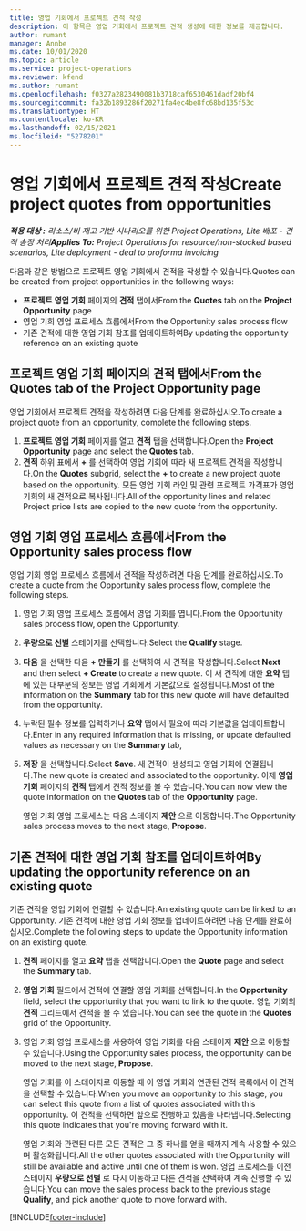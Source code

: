 ```yaml
---
title: 영업 기회에서 프로젝트 견적 작성
description: 이 항목은 영업 기회에서 프로젝트 견적 생성에 대한 정보를 제공합니다.
author: rumant
manager: Annbe
ms.date: 10/01/2020
ms.topic: article
ms.service: project-operations
ms.reviewer: kfend
ms.author: rumant
ms.openlocfilehash: f0327a2823490081b3718caf6530461dadf20bf4
ms.sourcegitcommit: fa32b1893286f20271fa4ec4be8fc68bd135f53c
ms.translationtype: HT
ms.contentlocale: ko-KR
ms.lasthandoff: 02/15/2021
ms.locfileid: "5278201"
---
```

# <a name="create-project-quotes-from-opportunities"></a><span data-ttu-id="7acae-103">영업 기회에서 프로젝트 견적 작성</span><span class="sxs-lookup"><span data-stu-id="7acae-103">Create project quotes from opportunities</span></span>

<span data-ttu-id="7acae-104">_**적용 대상 :** 리소스/비 재고 기반 시나리오를 위한 Project Operations, Lite 배포 - 견적 송장 처리_</span><span class="sxs-lookup"><span data-stu-id="7acae-104">_**Applies To:** Project Operations for resource/non-stocked based scenarios, Lite deployment - deal to proforma invoicing_</span></span>

<span data-ttu-id="7acae-105">다음과 같은 방법으로 프로젝트 영업 기회에서 견적을 작성할 수 있습니다.</span><span class="sxs-lookup"><span data-stu-id="7acae-105">Quotes can be created from project opportunities in the following ways:</span></span>

- <span data-ttu-id="7acae-106">**프로젝트 영업 기회** 페이지의 **견적** 탭에서</span><span class="sxs-lookup"><span data-stu-id="7acae-106">From the **Quotes** tab on the **Project Opportunity** page</span></span>
- <span data-ttu-id="7acae-107">영업 기회 영업 프로세스 흐름에서</span><span class="sxs-lookup"><span data-stu-id="7acae-107">From the Opportunity sales process flow</span></span>
- <span data-ttu-id="7acae-108">기존 견적에 대한 영업 기회 참조를 업데이트하여</span><span class="sxs-lookup"><span data-stu-id="7acae-108">By updating the opportunity reference on an existing quote</span></span>

## <a name="from-the-quotes-tab-of-the-project-opportunity-page"></a><span data-ttu-id="7acae-109">프로젝트 영업 기회 페이지의 견적 탭에서</span><span class="sxs-lookup"><span data-stu-id="7acae-109">From the Quotes tab of the Project Opportunity page</span></span>

<span data-ttu-id="7acae-110">영업 기회에서 프로젝트 견적을 작성하려면 다음 단계를 완료하십시오.</span><span class="sxs-lookup"><span data-stu-id="7acae-110">To create a project quote from an opportunity, complete the following steps.</span></span>

1. <span data-ttu-id="7acae-111">**프로젝트 영업 기회** 페이지를 열고 **견적** 탭을 선택합니다.</span><span class="sxs-lookup"><span data-stu-id="7acae-111">Open the **Project Opportunity** page and select the **Quotes** tab.</span></span> 
2. <span data-ttu-id="7acae-112">**견적** 하위 표에서 **+** 를 선택하여 영업 기회에 따라 새 프로젝트 견적을 작성합니다.</span><span class="sxs-lookup"><span data-stu-id="7acae-112">On the **Quotes** subgrid, select the **+** to create a new project quote based on the opportunity.</span></span> <span data-ttu-id="7acae-113">모든 영업 기회 라인 및 관련 프로젝트 가격표가 영업 기회의 새 견적으로 복사됩니다.</span><span class="sxs-lookup"><span data-stu-id="7acae-113">All of the opportunity lines and related Project price lists are copied to the new quote from the opportunity.</span></span>

## <a name="from-the-opportunity-sales-process-flow"></a><span data-ttu-id="7acae-114">영업 기회 영업 프로세스 흐름에서</span><span class="sxs-lookup"><span data-stu-id="7acae-114">From the Opportunity sales process flow</span></span>

<span data-ttu-id="7acae-115">영업 기회 영업 프로세스 흐름에서 견적을 작성하려면 다음 단계를 완료하십시오.</span><span class="sxs-lookup"><span data-stu-id="7acae-115">To create a quote from the Opportunity sales process flow, complete the following steps.</span></span>

1. <span data-ttu-id="7acae-116">영업 기회 영업 프로세스 흐름에서 영업 기회를 엽니다.</span><span class="sxs-lookup"><span data-stu-id="7acae-116">From the Opportunity sales process flow, open the Opportunity.</span></span>
2. <span data-ttu-id="7acae-117">**우량으로 선별** 스테이지를 선택합니다.</span><span class="sxs-lookup"><span data-stu-id="7acae-117">Select the **Qualify** stage.</span></span> 
3. <span data-ttu-id="7acae-118">**다음** 을 선택한 다음 **+ 만들기** 를 선택하여 새 견적을 작성합니다.</span><span class="sxs-lookup"><span data-stu-id="7acae-118">Select **Next** and then select **+ Create** to create a new quote.</span></span> <span data-ttu-id="7acae-119">이 새 견적에 대한 **요약** 탭에 있는 대부분의 정보는 영업 기회에서 기본값으로 설정됩니다.</span><span class="sxs-lookup"><span data-stu-id="7acae-119">Most of the information on the **Summary** tab for this new quote will have defaulted from the opportunity.</span></span> 
4. <span data-ttu-id="7acae-120">누락된 필수 정보를 입력하거나 **요약** 탭에서 필요에 따라 기본값을 업데이트합니다.</span><span class="sxs-lookup"><span data-stu-id="7acae-120">Enter in any required information that is missing, or update defaulted values as necessary on the **Summary** tab,</span></span>
5. <span data-ttu-id="7acae-121">**저장** 을 선택합니다.</span><span class="sxs-lookup"><span data-stu-id="7acae-121">Select **Save**.</span></span> <span data-ttu-id="7acae-122">새 견적이 생성되고 영업 기회에 연결됩니다.</span><span class="sxs-lookup"><span data-stu-id="7acae-122">The new quote is created and associated to the opportunity.</span></span> <span data-ttu-id="7acae-123">이제 **영업 기회** 페이지의 **견적** 탭에서 견적 정보를 볼 수 있습니다.</span><span class="sxs-lookup"><span data-stu-id="7acae-123">You can now view the quote information on the **Quotes** tab of the **Opportunity** page.</span></span> 

   <span data-ttu-id="7acae-124">영업 기회 영업 프로세스는 다음 스테이지 **제안** 으로 이동합니다.</span><span class="sxs-lookup"><span data-stu-id="7acae-124">The Opportunity sales process moves to the next stage, **Propose**.</span></span>


## <a name="by-updating-the-opportunity-reference-on-an-existing-quote"></a><span data-ttu-id="7acae-125">기존 견적에 대한 영업 기회 참조를 업데이트하여</span><span class="sxs-lookup"><span data-stu-id="7acae-125">By updating the opportunity reference on an existing quote</span></span>

<span data-ttu-id="7acae-126">기존 견적을 영업 기회에 연결할 수 있습니다.</span><span class="sxs-lookup"><span data-stu-id="7acae-126">An existing quote can be linked to an Opportunity.</span></span> <span data-ttu-id="7acae-127">기존 견적에 대한 영업 기회 정보를 업데이트하려면 다음 단계를 완료하십시오.</span><span class="sxs-lookup"><span data-stu-id="7acae-127">Complete the following steps to update the Opportunity information on an existing quote.</span></span>

1. <span data-ttu-id="7acae-128">**견적** 페이지를 열고 **요약** 탭을 선택합니다.</span><span class="sxs-lookup"><span data-stu-id="7acae-128">Open the **Quote** page and select the **Summary** tab.</span></span>
2. <span data-ttu-id="7acae-129">**영업 기회** 필드에서 견적에 연결할 영업 기회를 선택합니다.</span><span class="sxs-lookup"><span data-stu-id="7acae-129">In the **Opportunity** field, select the opportunity that you want to link to the quote.</span></span> <span data-ttu-id="7acae-130">영업 기회의 **견적** 그리드에서 견적을 볼 수 있습니다.</span><span class="sxs-lookup"><span data-stu-id="7acae-130">You can see the quote in the **Quotes** grid of the Opportunity.</span></span> 
3. <span data-ttu-id="7acae-131">영업 기회 영업 프로세스를 사용하여 영업 기회를 다음 스테이지 **제안** 으로 이동할 수 있습니다.</span><span class="sxs-lookup"><span data-stu-id="7acae-131">Using the Opportunity sales process, the opportunity can be moved to the next stage, **Propose**.</span></span> 

   <span data-ttu-id="7acae-132">영업 기회를 이 스테이지로 이동할 때 이 영업 기회와 연관된 견적 목록에서 이 견적을 선택할 수 있습니다.</span><span class="sxs-lookup"><span data-stu-id="7acae-132">When you move an opportunity to this stage, you can select this quote from a list of quotes associated with this opportunity.</span></span> <span data-ttu-id="7acae-133">이 견적을 선택하면 앞으로 진행하고 있음을 나타냅니다.</span><span class="sxs-lookup"><span data-stu-id="7acae-133">Selecting this quote indicates that you're moving forward with it.</span></span>

   <span data-ttu-id="7acae-134">영업 기회와 관련된 다른 모든 견적은 그 중 하나를 얻을 때까지 계속 사용할 수 있으며 활성화됩니다.</span><span class="sxs-lookup"><span data-stu-id="7acae-134">All the other quotes associated with the Opportunity will still be available and active until one of them is won.</span></span> <span data-ttu-id="7acae-135">영업 프로세스를 이전 스테이지 **우량으로 선별** 로 다시 이동하고 다른 견적을 선택하여 계속 진행할 수 있습니다.</span><span class="sxs-lookup"><span data-stu-id="7acae-135">You can move the sales process back to the previous stage **Qualify**, and pick another quote to move forward with.</span></span>


[!INCLUDE[footer-include](../includes/footer-banner.md)]